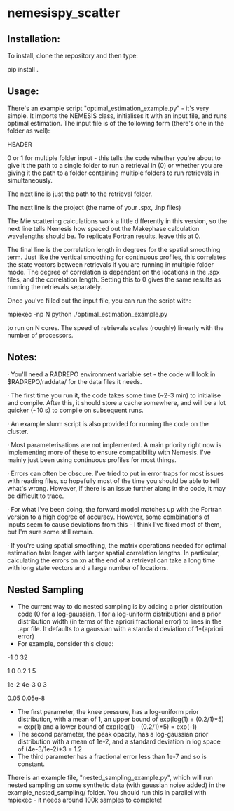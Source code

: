 # nemesispy_scatter

## Installation:

To install, clone the repository and then type:

pip install .

## Usage:

There's an example script "optimal_estimation_example.py" - it's very simple. It imports the NEMESIS class, initialises it with an input file, and runs optimal estimation. The input file is of the following form (there's one in the folder as well):

HEADER

0 or 1 for multiple folder input - this tells the code whether you're about to give it the path to a single folder to run a retrieval in (0) or whether you are giving it the path to a folder containing multiple folders to run retrievals in simultaneously.

The next line is just the path to the retrieval folder.

The next line is the project (the name of your .spx, .inp files)

The Mie scattering calculations work a little differently in this version, so the next line tells Nemesis how spaced out the Makephase calculation wavelengths should be. To replicate Fortran results, leave this at 0.

The final line is the correlation length in degrees for the spatial smoothing term. Just like the vertical smoothing for continuous profiles, this correlates the state vectors between retrievals if you are running in multiple folder mode. The degree of correlation is dependent on the locations in the .spx files, and the correlation length. Setting this to 0 gives the same results as running the retrievals separately.

Once you've filled out the input file, you can run the script with:

mpiexec -np N python ./optimal_estimation_example.py

to run on N cores. The speed of retrievals scales (roughly) linearly with the number of processors.

## Notes:

· You'll need a RADREPO environment variable set - the code will look in $RADREPO/raddata/ for the data files it needs.

· The first time you run it, the code takes some time (~2-3 min) to initialise and compile. After this, it should store a cache somewhere, and will be a lot quicker (~10 s) to compile on subsequent runs. 

· An example slurm script is also provided for running the code on the cluster.

· Most parameterisations are not implemented. A main priority right now is implementing more of these to ensure compatibility with Nemesis. I've mainly just been using continuous profiles for most things.

· Errors can often be obscure. I've tried to put in error traps for most issues with reading files, so hopefully most of the time you should be able to tell what's wrong. However, if there is an issue further along in the code, it may be difficult to trace.

· For what I've been doing, the forward model matches up with the Fortran version to a high degree of accuracy. However, some combinations of inputs seem to cause deviations from this - I think I've fixed most of them, but I'm sure some still remain.

· If you're using spatial smoothing, the matrix operations needed for optimal estimation take longer with larger spatial correlation lengths. In particular, calculating the errors on xn at the end of a retrieval can take a long time with long state vectors and a large number of locations.

## Nested Sampling

- The current way to do nested sampling is by adding a prior distribution code (0 for a log-gaussian, 1 for a log-uniform distribution) and a prior distribution width (in terms of the apriori fractional error) to lines in the .apr file. It defaults to a gaussian with a standard deviation of 1*(apriori error)
- For example, consider this cloud:

-1 0 32
  
1.0 0.2 1 5

1e-2 4e-3 0 3

0.05 0.05e-8
- The first parameter, the knee pressure, has a log-uniform prior distribution, with a mean of 1, an upper bound of exp(log(1) + (0.2/1)*5) = exp(1) and a lower bound of exp(log(1) - (0.2/1)*5) = exp(-1)
- The second parameter, the peak opacity, has a log-gaussian prior distribution with a mean of 1e-2, and a standard deviation in log space of (4e-3/1e-2)*3 = 1.2
- The third parameter has a fractional error less than 1e-7 and so is constant.

There is an example file, "nested_sampling_example.py", which will run nested sampling on some synthetic data (with gaussian noise added) in the example_nested_sampling/ folder. You should run this in parallel with mpiexec - it needs around 100k samples to complete!
